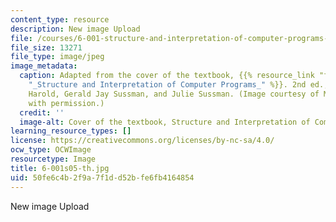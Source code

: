 ```yaml
---
content_type: resource
description: New image Upload
file: /courses/6-001-structure-and-interpretation-of-computer-programs-spring-2005/50fe6c4b2f9a7f1dd52bfe6fb4164854_6-001s05-th.jpg
file_size: 13271
file_type: image/jpeg
image_metadata:
  caption: Adapted from the cover of the textbook, {{% resource_link "f027a94e-deef-4957-a69d-c14cdaa422a5"
    "_Structure and Interpretation of Computer Programs_" %}}. 2nd ed., by Abelson,
    Harold, Gerald Jay Sussman, and Julie Sussman. (Image courtesy of MIT Press. Used
    with permission.)
  credit: ''
  image-alt: Cover of the textbook, Structure and Interpretation of Computer Programs.
learning_resource_types: []
license: https://creativecommons.org/licenses/by-nc-sa/4.0/
ocw_type: OCWImage
resourcetype: Image
title: 6-001s05-th.jpg
uid: 50fe6c4b-2f9a-7f1d-d52b-fe6fb4164854
---
```

New image Upload